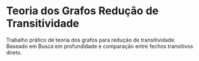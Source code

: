 # Teoria dos Grafos Redução de Transitividade
Trabalho prático de teoria dos grafos para redução de transitividade.
Baseado em Busca em profundidade e comparação entre fechos transitivos direto.
